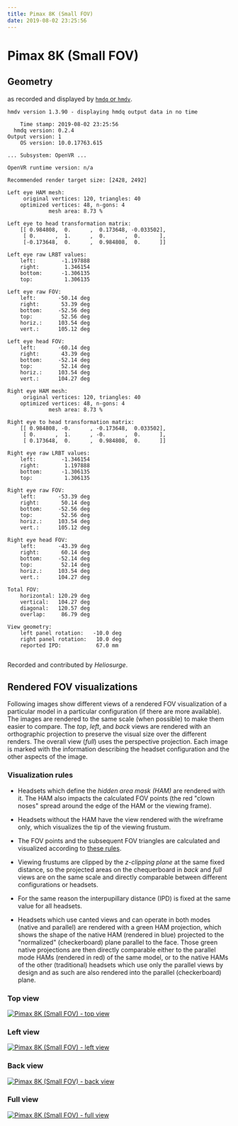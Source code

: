 ```yaml
---
title: Pimax 8K (Small FOV)
date: 2019-08-02 23:25:56
---
```

# Pimax 8K (Small FOV)

## Geometry

as recorded and displayed by [`hmdq` or `hmdv`](https://github.com/risa2000/hmdq).
```
hmdv version 1.3.90 - displaying hmdq output data in no time

    Time stamp: 2019-08-02 23:25:56
  hmdq version: 0.2.4
Output version: 1
    OS version: 10.0.17763.615

... Subsystem: OpenVR ...

OpenVR runtime version: n/a

Recommended render target size: [2428, 2492]

Left eye HAM mesh:
     original vertices: 120, triangles: 40
    optimized vertices: 48, n-gons: 4
             mesh area: 8.73 %

Left eye to head transformation matrix:
    [[ 0.984808,  0.      ,  0.173648, -0.033502],
     [ 0.      ,  1.      ,  0.      ,  0.      ],
     [-0.173648,  0.      ,  0.984808,  0.      ]]

Left eye raw LRBT values:
    left:        -1.197888
    right:        1.346154
    bottom:      -1.306135
    top:          1.306135

Left eye raw FOV:
    left:       -50.14 deg
    right:       53.39 deg
    bottom:     -52.56 deg
    top:         52.56 deg
    horiz.:     103.54 deg
    vert.:      105.12 deg

Left eye head FOV:
    left:       -60.14 deg
    right:       43.39 deg
    bottom:     -52.14 deg
    top:         52.14 deg
    horiz.:     103.54 deg
    vert.:      104.27 deg

Right eye HAM mesh:
     original vertices: 120, triangles: 40
    optimized vertices: 48, n-gons: 4
             mesh area: 8.73 %

Right eye to head transformation matrix:
    [[ 0.984808, -0.      , -0.173648,  0.033502],
     [ 0.      ,  1.      , -0.      ,  0.      ],
     [ 0.173648,  0.      ,  0.984808,  0.      ]]

Right eye raw LRBT values:
    left:        -1.346154
    right:        1.197888
    bottom:      -1.306135
    top:          1.306135

Right eye raw FOV:
    left:       -53.39 deg
    right:       50.14 deg
    bottom:     -52.56 deg
    top:         52.56 deg
    horiz.:     103.54 deg
    vert.:      105.12 deg

Right eye head FOV:
    left:       -43.39 deg
    right:       60.14 deg
    bottom:     -52.14 deg
    top:         52.14 deg
    horiz.:     103.54 deg
    vert.:      104.27 deg

Total FOV:
    horizontal: 120.29 deg
    vertical:   104.27 deg
    diagonal:   120.57 deg
    overlap:     86.79 deg

View geometry:
    left panel rotation:   -10.0 deg
    right panel rotation:   10.0 deg
    reported IPD:           67.0 mm


```
Recorded and contributed by _Heliosurge_.

## Rendered FOV visualizations

Following images show different views of a rendered FOV visualization of a
particular model in a particular configuration (if there are more available).
The images are rendered to the same scale (when possible) to make them easier
to compare. The _top_, _left_, and _back_ views are rendered with an
orthographic projection to preserve the visual size over the different renders.
The overall view (_full_) uses the perspective projection. Each image is marked
with the information describing the headset configuration and the other aspects
of the image.

### Visualization rules

* Headsets which define the _hidden area mask (HAM)_ are rendered with it. The
  HAM also impacts the calculated FOV points (the red "clown noses" spread
  around the edge of the HAM or the viewing frame).

* Headsets without the HAM have the view rendered with the wireframe only, which
  visualizes the tip of the viewing frustum.

* The FOV points and the subsequent FOV triangles are calculated and visualized
  according to [these
  rules](https://risa2000.github.io/vrdocs/docs/hmd_fov_calculation).

* Viewing frustums are clipped by the _z-clipping plane_ at the same fixed
  distance, so the projected areas on the chequerboard in _back_ and _full_
  views are on the same scale and directly comparable between different
  configurations or headsets.

* For the same reason the interpupillary distance (IPD) is fixed at the same
  value for all headsets.

* Headsets which use canted views and can operate in both modes (native and
  parallel) are rendered with a green HAM projection, which shows the shape of
  the native HAM (rendered in blue) projected to the "normalized"
  (checkerboard) plane parallel to the face. Those green native projections are
  then directly comparable either to the parallel mode HAMs (rendered in red)
  of the same model, or to the native HAMs of the other (traditional) headsets
  which use only the parallel views by design and as such are also rendered
  into the parallel (checkerboard) plane.

### Top view
[![Pimax 8K (Small FOV) - top view](../images/Pimax8K_Small_Native_top.dmx.png)](../images/Pimax8K_Small_Native_top.dmx.png)

### Left view
[![Pimax 8K (Small FOV) - left view](../images/Pimax8K_Small_Native_left.dmx.png)](../images/Pimax8K_Small_Native_left.dmx.png)

### Back view
[![Pimax 8K (Small FOV) - back view](../images/Pimax8K_Small_Native_back.dmx.png)](../images/Pimax8K_Small_Native_back.dmx.png)

### Full view
[![Pimax 8K (Small FOV) - full view](../images/Pimax8K_Small_Native_over.dmx.png)](../images/Pimax8K_Small_Native_over.dmx.png)

